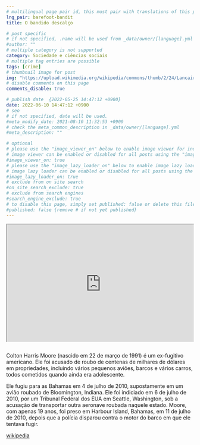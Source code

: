 ```yaml
---
# multilingual page pair id, this must pair with translations of this page. (This name must be unique)
lng_pair: barefoot-bandit
title: O bandido descalço

# post specific
# if not specified, .name will be used from _data/owner/[language].yml
#author: ""
# multiple category is not supported
category: Sociedade e ciências sociais
# multiple tag entries are possible
tags: [crime]
# thumbnail image for post
img: "https://upload.wikimedia.org/wikipedia/commons/thumb/2/24/Lancair.columbia.400.n79hr.arp.jpg/1280px-Lancair.columbia.400.n79hr.arp.jpg"
# disable comments on this page
comments_disable: true

# publish date  {2022-05-25 14:47:12 +0900}
date: 2022-06-10 14:47:12 +0900
# seo
# if not specified, date will be used.
#meta_modify_date: 2021-08-10 11:32:53 +0900
# check the meta_common_description in _data/owner/[language].yml
#meta_description: ""

# optional
# please use the "image_viewer_on" below to enable image viewer for individual pages or posts (_posts/ or [language]/_posts folders).
# image viewer can be enabled or disabled for all posts using the "image_viewer_posts: true" setting in _data/conf/main.yml.
#image_viewer_on: true
# please use the "image_lazy_loader_on" below to enable image lazy loader for individual pages or posts (_posts/ or [language]/_posts folders).
# image lazy loader can be enabled or disabled for all posts using the "image_lazy_loader_posts: true" setting in _data/conf/main.yml.
#image_lazy_loader_on: true
# exclude from on site search
#on_site_search_exclude: true
# exclude from search engines
#search_engine_exclude: true
# to disable this page, simply set published: false or delete this file
#published: false {remove # if not yet published}
---
```


<!-- note must use embeded link for youtube to allow -->
<div style="position:relative;padding-bottom:56.25%;padding-top:35px;height:0;margin-bottom:2em;overflow:hidden">
    <iframe style="position:absolute;top:0;left:0;width:100%;height:100%"  src="https://www.youtube.com/embed/KrOaEhsW31A?si=RgTuh9Dd6KWzNsHN" title="YouTube video player"  allowfullscreen>
    </iframe>
</div>

Colton Harris Moore (nascido em 22 de março de 1991) é um ex-fugitivo americano.
Ele foi acusado de roubo de centenas de milhares de dólares em propriedades, incluindo vários pequenos aviões, barcos e vários carros, todos cometidos quando ainda era adolescente.

Ele fugiu para as Bahamas em 4 de julho de 2010, supostamente em um avião roubado de Bloomington, Indiana.
Ele foi indiciado em 6 de julho de 2010, por um Tribunal Federal dos EUA em Seattle, Washington, sob a acusação de transportar outra aeronave roubada naquele estado.
Moore, com apenas 19 anos, foi preso em Harbour Island, Bahamas, em 11 de julho de 2010, depois que a polícia disparou contra o motor do barco em que ele tentava fugir.

[wikipedia](https://en.wikipedia.org/wiki/Colton_Harris_Moore)
